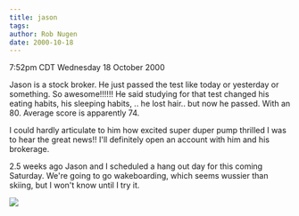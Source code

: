 ```yaml
---
title: jason
tags: 
author: Rob Nugen
date: 2000-10-18
---
```


<title>Jason the stock broker</title>
<p class=date>7:52pm CDT Wednesday 18 October 2000

<p>Jason is a stock broker.  He just passed the test like today or
yesterday or something.  So awesome!!!!!!  He said studying for that
test changed his eating habits, his sleeping habits, .. he lost
hair.. but now he passed.  With an 80.  Average score is apparently
74.

<p>I could hardly articulate to him how excited super duper pump
thrilled I was to hear the great news!!  I'll definitely open an
account with him and his brokerage.

<p>2.5 weeks ago Jason and I scheduled a hang out day for this coming
Saturday.  We're going to go wakeboarding, which seems wussier than
skiing, but I won't know until I try it.

<p><img src='/images/rob/wL-ROB.gif'>

